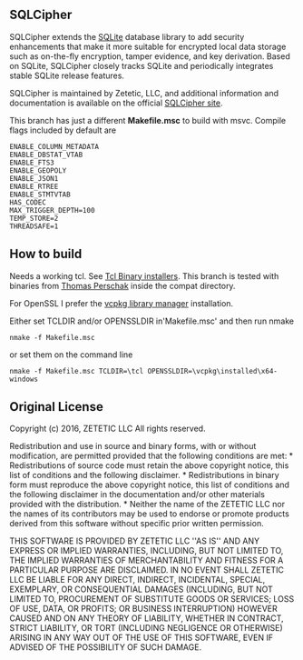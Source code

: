 ## SQLCipher

SQLCipher extends the [SQLite](https://www.sqlite.org) database library to add security enhancements that make it more suitable for encrypted local data storage such as on-the-fly encryption, tamper evidence, and key derivation. Based on SQLite, SQLCipher closely tracks SQLite and periodically integrates stable SQLite release features.

SQLCipher is maintained by Zetetic, LLC, and additional information and documentation is available on the official [SQLCipher site](https://www.zetetic.net/sqlcipher/).

This branch has just a different **Makefile.msc** to build with msvc. Compile flags included by default are 
```
ENABLE_COLUMN_METADATA
ENABLE_DBSTAT_VTAB
ENABLE_FTS3
ENABLE_GEOPOLY
ENABLE_JSON1
ENABLE_RTREE
ENABLE_STMTVTAB
HAS_CODEC
MAX_TRIGGER_DEPTH=100
TEMP_STORE=2
THREADSAFE=1
```

## How to build

Needs a working tcl. See [Tcl Binary installers](http://www.tcl.tk/software/tcltk/bindist.html).
This branch is tested with binaries from [Thomas Perschak](https://bitbucket.org/tombert/tcltk/downloads/) inside the compat directory.

For OpenSSL I prefer the [vcpkg library manager](https://github.com/microsoft/vcpkg) installation.

Either set TCLDIR and/or OPENSSLDIR in'Makefile.msc' and then run nmake
```
nmake -f Makefile.msc
```
or set them on the command line
```
nmake -f Makefile.msc TCLDIR=\tcl OPENSSLDIR=\vcpkg\installed\x64-windows
```

## Original License

Copyright (c) 2016, ZETETIC LLC
All rights reserved.

Redistribution and use in source and binary forms, with or without
modification, are permitted provided that the following conditions are met:
    * Redistributions of source code must retain the above copyright
      notice, this list of conditions and the following disclaimer.
    * Redistributions in binary form must reproduce the above copyright
      notice, this list of conditions and the following disclaimer in the
      documentation and/or other materials provided with the distribution.
    * Neither the name of the ZETETIC LLC nor the
      names of its contributors may be used to endorse or promote products
      derived from this software without specific prior written permission.

THIS SOFTWARE IS PROVIDED BY ZETETIC LLC ''AS IS'' AND ANY
EXPRESS OR IMPLIED WARRANTIES, INCLUDING, BUT NOT LIMITED TO, THE IMPLIED
WARRANTIES OF MERCHANTABILITY AND FITNESS FOR A PARTICULAR PURPOSE ARE
DISCLAIMED. IN NO EVENT SHALL ZETETIC LLC BE LIABLE FOR ANY
DIRECT, INDIRECT, INCIDENTAL, SPECIAL, EXEMPLARY, OR CONSEQUENTIAL DAMAGES
(INCLUDING, BUT NOT LIMITED TO, PROCUREMENT OF SUBSTITUTE GOODS OR SERVICES;
LOSS OF USE, DATA, OR PROFITS; OR BUSINESS INTERRUPTION) HOWEVER CAUSED AND
ON ANY THEORY OF LIABILITY, WHETHER IN CONTRACT, STRICT LIABILITY, OR TORT
(INCLUDING NEGLIGENCE OR OTHERWISE) ARISING IN ANY WAY OUT OF THE USE OF THIS
SOFTWARE, EVEN IF ADVISED OF THE POSSIBILITY OF SUCH DAMAGE.
